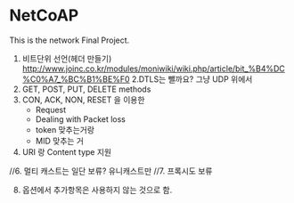 # NetCoAP

This is the network Final Project.


1. 비트단위 선언(헤더 만들기)
http://www.joinc.co.kr/modules/moniwiki/wiki.php/article/bit_%B4%DC%C0%A7_%BC%B1%BE%F0
2.DTLS는 뺄까요? 그냥 UDP 위에서	
3. GET, POST, PUT, DELETE methods
4. CON, ACK, NON, RESET 을 이용한
	- Request
	- Dealing with Packet loss
	- token 맞추는거랑
	- MID 맞추는 거
5. URI 랑 Content type 지원

//6. 멀티 캐스트는 일단 보류? 유니캐스트만
//7. 프록시도 보류

8. 옵션에서 추가항목은 사용하지 않는 것으로 함.
